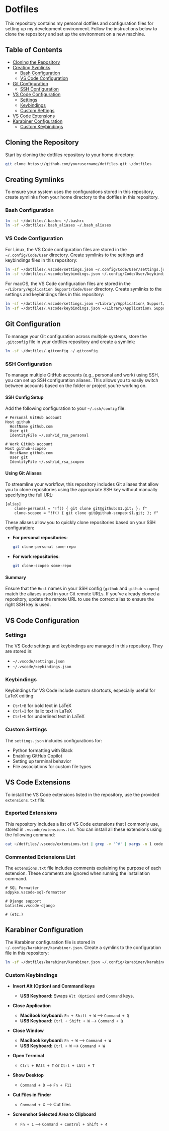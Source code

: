 # Dotfiles

This repository contains my personal dotfiles and configuration files for setting up my development environment. Follow the instructions below to clone the repository and set up the environment on a new machine.

## Table of Contents

- [Cloning the Repository](#cloning-the-repository)
- [Creating Symlinks](#creating-symlinks)
  - [Bash Configuration](#bash-configuration)
  - [VS Code Configuration](#vs-code-configuration)
- [Git Configuration](#git-configuration)
  - [SSH Configuration](#ssh-configuration)
- [VS Code Configuration](#vs-code-configuration)
  - [Settings](#settings)
  - [Keybindings](#keybindings)
  - [Custom Settings](#custom-settings)
- [VS Code Extensions](#vs-code-extensions)
- [Karabiner Configuration](#karabiner-configuration)
  - [Custom Keybindings](#custom-keybindings)

## Cloning the Repository

Start by cloning the dotfiles repository to your home directory:

```bash
git clone https://github.com/yourusername/dotfiles.git ~/dotfiles
```

## Creating Symlinks

To ensure your system uses the configurations stored in this repository, create symlinks from your home directory to the dotfiles in this repository.

### Bash Configuration

```bash
ln -sf ~/dotfiles/.bashrc ~/.bashrc
ln -sf ~/dotfiles/.bash_aliases ~/.bash_aliases
```

### VS Code Configuration

For Linux, the VS Code configuration files are stored in the `~/.config/Code/User` directory. Create symlinks to the settings and keybindings files in this repository:

```bash
ln -sf ~/dotfiles/.vscode/settings.json ~/.config/Code/User/settings.json
ln -sf ~/dotfiles/.vscode/keybindings.json ~/.config/Code/User/keybindings.json
```

For macOS, the VS Code configuration files are stored in the `~/Library/Application Support/Code/User` directory. Create symlinks to the settings and keybindings files in this repository:

```bash
ln -sf ~/dotfiles/.vscode/settings.json ~/Library/Application\ Support/Code/User/settings.json
ln -sf ~/dotfiles/.vscode/keybindings.json ~/Library/Application\ Support/Code/User/keybindings.json
```

## Git Configuration

To manage your Git configuration across multiple systems, store the `.gitconfig` file in your dotfiles repository and create a symlink:

```bash
ln -sf ~/dotfiles/.gitconfig ~/.gitconfig
```

### SSH Configuration

To manage multiple GitHub accounts (e.g., personal and work) using SSH, you can set up SSH configuration aliases. This allows you to easily switch between accounts based on the folder or project you're working on.

#### SSH Config Setup

Add the following configuration to your `~/.ssh/config` file:

```plaintext
# Personal GitHub account
Host github         
  HostName github.com
  User git
  IdentityFile ~/.ssh/id_rsa_personal

# Work GitHub account
Host github-scopeo
  HostName github.com
  User git
  IdentityFile ~/.ssh/id_rsa_scopeo
```

#### Using Git Aliases

To streamline your workflow, this repository includes Git aliases that allow you to clone repositories using the appropriate SSH key without manually specifying the full URL:

```plaintext
[alias]
    clone-personal = "!f() { git clone git@github:$1.git; }; f"
    clone-scopeo = "!f() { git clone git@github-scopeo:$1.git; }; f"
```

These aliases allow you to quickly clone repositories based on your SSH configuration:

- **For personal repositories**:
  ```bash
  git clone-personal some-repo
  ```

- **For work repositories**:
  ```bash
  git clone-scopeo some-repo
  ```


#### Summary

Ensure that the `Host` names in your SSH config (`github` and `github-scopeo`) match the aliases used in your Git remote URLs. If you've already cloned a repository, update the remote URL to use the correct alias to ensure the right SSH key is used.

## VS Code Configuration

### Settings

The VS Code settings and keybindings are managed in this repository. They are stored in:

- `~/.vscode/settings.json`
- `~/.vscode/keybindings.json`

### Keybindings

Keybindings for VS Code include custom shortcuts, especially useful for LaTeX editing:

- `Ctrl+B` for bold text in LaTeX
- `Ctrl+I` for italic text in LaTeX
- `Ctrl+U` for underlined text in LaTeX

### Custom Settings

The `settings.json` includes configurations for:

- Python formatting with Black
- Enabling GitHub Copilot
- Setting up terminal behavior
- File associations for custom file types

## VS Code Extensions

To install the VS Code extensions listed in the repository, use the provided `extensions.txt` file.

### Exported Extensions

This repository includes a list of VS Code extensions that I commonly use, stored in `.vscode/extensions.txt`. You can install all these extensions using the following command:

```bash
cat ~/dotfiles/.vscode/extensions.txt | grep -v '^#' | xargs -n 1 code --install-extension
```

### Commented Extensions List

The `extensions.txt` file includes comments explaining the purpose of each extension. These comments are ignored when running the installation command.

```plaintext
# SQL Formatter
adpyke.vscode-sql-formatter

# Django support
batisteo.vscode-django

# (etc.)
```

## Karabiner Configuration

The Karabiner configuration file is stored in `~/.config/karabiner/karabiner.json`. Create a symlink to the configuration file in this repository:

```bash
ln -sf ~/dotfiles/karabiner/karabiner.json ~/.config/karabiner/karabiner.json
```

### Custom Keybindings

- **Invert Alt (Option) and Command keys**
  - **USB Keyboard:** Swaps `Alt (Option)` and `Command` keys.

- **Close Application**
  - **MacBook keyboard:** `Fn + Shift + W` ⟶ `Command + Q`
  - **USB Keyboard:** `Ctrl + Shift + W` ⟶ `Command + Q`

- **Close Window**
  - **MacBook keyboard:** `Fn + W` ⟶ `Command + W`
  - **USB Keyboard:** `Ctrl + W` ⟶ `Command + W`

- **Open Terminal**
  - `Ctrl + RAlt + T` or `Ctrl + LAlt + T`

- **Show Desktop**
  - `Command + D` ⟶ `Fn + F11`

- **Cut Files in Finder**
  - `Command + X` ⟶ Cut files

- **Screenshot Selected Area to Clipboard**
  - `Fn + 1` ⟶ `Command + Control + Shift + 4`
